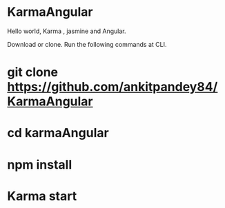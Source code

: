 # KarmaAngular

Hello world, Karma , jasmine and Angular.



Download or clone. 
Run the following commands at CLI.

# git clone https://github.com/ankitpandey84/KarmaAngular
# cd karmaAngular
# npm install
# Karma start
